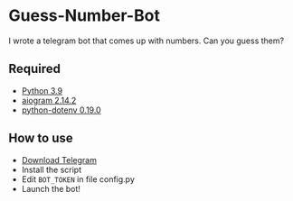 # Guess-Number-Bot
I wrote a telegram bot that comes up with numbers. Can you guess them?

## Required
* [Python 3.9](https://www.python.org/ftp/python/3.9.7/python-3.9.7-amd64.exe)
* [aiogram 2.14.2](https://pypi.org/project/aiogram/)
* [python-dotenv 0.19.0](https://pypi.org/project/python-dotenv/)

## How to use
* [Download Telegram](https://desktop.telegram.org/)
* Install the script
* Edit `BOT_TOKEN` in file config.py 
* Launch the bot!

